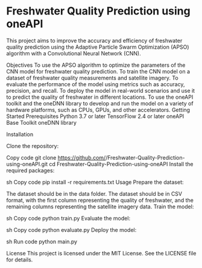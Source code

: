 # Freshwater Quality Prediction using oneAPI

This project aims to improve the accuracy and efficiency of freshwater quality prediction using the Adaptive Particle Swarm Optimization (APSO) algorithm with a Convolutional Neural Network (CNN).

Objectives
To use the APSO algorithm to optimize the parameters of the CNN model for freshwater quality prediction.
To train the CNN model on a dataset of freshwater quality measurements and satellite imagery.
To evaluate the performance of the model using metrics such as accuracy, precision, and recall.
To deploy the model in real-world scenarios and use it to predict the quality of freshwater in different locations.
To use the oneAPI toolkit and the oneDNN library to develop and run the model on a variety of hardware platforms, such as CPUs, GPUs, and other accelerators.
Getting Started
Prerequisites
Python 3.7 or later
TensorFlow 2.4 or later
oneAPI Base Toolkit
oneDNN library

Installation

Clone the repository:


Copy code
git clone https://github.com/<your-username>/Freshwater-Quality-Prediction-using-oneAPI.git
cd Freshwater-Quality-Prediction-using-oneAPI
Install the required packages:


sh
Copy code
pip install -r requirements.txt
Usage
Prepare the dataset:

The dataset should be in the data folder.
The dataset should be in CSV format, with the first column representing the quality of freshwater, and the remaining columns representing the satellite imagery data.
Train the model:

sh
Copy code
python train.py
Evaluate the model:

sh
Copy code
python evaluate.py
Deploy the model:

sh
Run code
python main.py


License
This project is licensed under the MIT License. See the LICENSE file for details.
